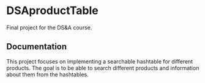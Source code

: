 # DSAproductTable

Final project for the DS&amp;A course.

## Documentation

This project focuses on implementing a searchable hashtable for different products. The goal is to be able to search different products and information about them from the hashtables.
